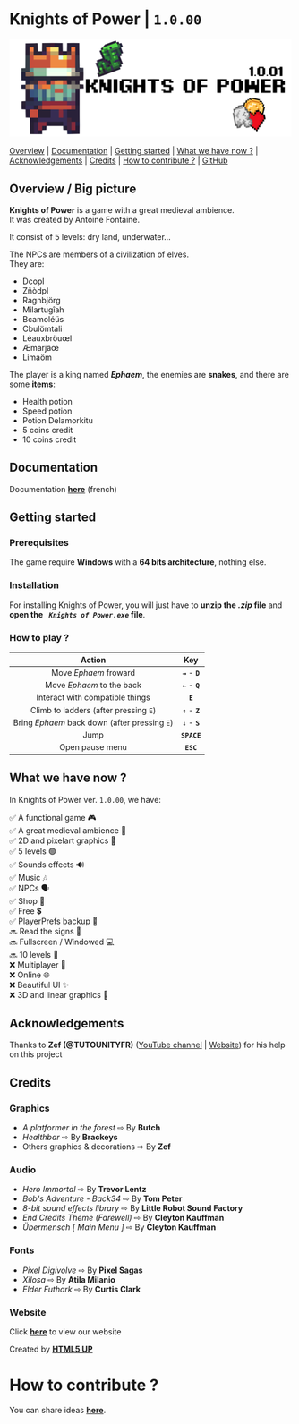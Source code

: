 # Knights of Power | ```1.0.00```
![Logo Knights of Power](./Documentation/Images/Logo_trensparent.png)

[Overview](#overview--big-picture) | [Documentation](#documentation) | [Getting started](#getting-started) | [What we have now ?](#what-we-have-now-) | [Acknowledgements](#acknowledgements) | [Credits](#credits) | [How to contribute ?](#how-to-contribute-) | [GitHub](https://github.com/chepa612/Knights-of-Kingdoms/)

## Overview / Big picture

__Knights of Power__ is a game with a great medieval ambience.  
It was created by Antoine Fontaine.
 
It consist of 5 levels: dry land, underwater...  
  
The NPCs are members of a civilization of elves.  
They are:  
*  Dcopl
*  Zñòdpl
*  Ragnbjörg
*  Milartugîah
*  Bcamoléüs
*  Cbulömtali
*  Léauxbröuœl
*  Æmarjäœ
*  Limaöm
  
The player is a king named ___Ephaem___, the enemies are __snakes__, and there are some __items__:  
* Health potion
* Speed potion
* Potion Delamorkitu
* 5 coins credit
* 10 coins credit

## Documentation
Documentation [__here__](http://176.174.109.28/fr/Knights-of-Power/) (french)

## Getting started

### Prerequisites

The game require __Windows__ with a __64 bits architecture__, nothing else.

### Installation

For installing Knights of Power, you will just have to __unzip the _.zip_ file__ and __open the _``` Knights of Power.exe```_ file__.


###  How to play ?

Action | Key
 :--: | :--: 
Move _Ephaem_ froward | __```→```__ - __```D```__
Move _Ephaem_  to the back | __```←```__ - __```Q```__
Interact with compatible things | __```E```__
Climb to ladders (after pressing ```E```) | __```↑```__ - __```Z```__
Bring _Ephaem_ back down (after pressing ```E```) | __```↓```__ - __```S```__
Jump | __```SPACE```__
Open pause menu | __```ESC```__

## What we have now ?

In Knights of Power ver. ```1.0.00```, we have:

✅ A functional game 🎮  
✅ A great medieval ambience 👑  
✅ 2D and pixelart graphics 👾  
✅ 5 levels 🟢​  
✅ Sounds effects 🔊  
✅ Music 🎶  
✅ NPCs 🗣️​  
✅ Shop ​🛒​  
✅ Free ​💲​  
✅ PlayerPrefs backup 💾​  
🔜 Read the signs ​​📜​​  
🔜 Fullscreen / Windowed 💻​  
🔜 10 levels 🔴  
❌ Multiplayer 👥​  
❌ Online 🌐​​  
❌ Beautiful UI ​✨​  
❌ 3D and linear graphics 🚀  

## Acknowledgements

Thanks to __Zef (@TUTOUNITYFR)__ ([YouTube channel](https://www.youtube.com/channel/UCJRwb5W4ZzG43J5_dViL6Fw) | [Website](https://www.tutounity.fr/)) for his help on this project

## Credits

### Graphics

* _A platformer in the forest_ ⇨ By __Butch__
* _Healthbar_ ⇨ By __Brackeys__
* Others graphics & decorations ⇨ By __Zef__

### Audio

* _Hero Immortal_ ⇨ By __Trevor Lentz__
* _Bob's Adventure - Back34_ ⇨ By __Tom Peter__
* _8-bit sound effects library_ ⇨ By __Little Robot Sound Factory__
* _End Credits Theme (Farewell)_ ⇨ By __Cleyton Kauffman__
* _Übermensch [ Main Menu ]_ ⇨ By __Cleyton Kauffman__

### Fonts

* _Pixel Digivolve_ ⇨ By __Pixel Sagas__
* _Xilosa_ ⇨ By __Atila Milanio__
* _Elder Futhark_ ⇨ By __Curtis Clark__

### Website
Click [__here__](http://afflaf.fr/fr/Knights-of-Power/) to view our website

Created by [__HTML5 UP__](https://html5up.net/)

# How to contribute ?

You can share ideas [__here__](https://github.com/chepa612/Knights-of-Kingdoms/discussions/categories/ideas).

